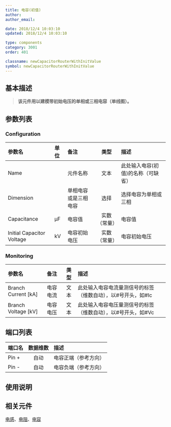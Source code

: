 ```yaml
---
title: 电容(初值)
author: 
author_email:

date: 2018/12/4 10:03:10
updated: 2018/12/4 10:03:10

type: components
category: 3001
order: 401

classname: newCapacitorRouterWithInitValue
symbol: newCapacitorRouterWithInitValue
---
```

## 基本描述

<!-- ![电容(初值)](./电阻.png) -->
> **该元件用以建模带初始电压的单相或三相电容（单线图）。**

## 参数列表
### Configuration
| 参数名 | 单位 | 备注 | 类型 | 描述 |
| :--- | :--- | :--- | :--: | :--- |
| Name |  | 元件名称 | 文本 | 此处输入电容(初值)的名称（可缺省） |
| Dimension |  | 单相电容或是三相电容 | 选择 | 选择电容为单相或三相 |
| Capacitance | μF | 电容值 | 实数（常量） | 电容值 |
| Initial Capacitor Voltage | kV | 电容初始电压 | 实数（常量）|电容初始电压 |

### Monitoring
| 参数名 | 备注 | 类型 | 描述 |
| :--- | :--- | :--: | :--- |
| Branch Current \[kA\] | 电容电流 | 文本 | 此处输入电容电流量测信号的标签（维数自动），以#号开头，如#Ic |
| Branch Voltage \[kV\] | 电容电压 | 文本 | 此处输入电容电压量测信号的标签（维数自动），以#号开头，如#Vc |


## 端口列表

| 端口名 | 数据维数 | 描述 |
| :--- | :--:  | :--- |
| Pin + | 自动 |电容正端（参考方向）|
| Pin - | 自动 |电容负端（参考方向）|

## 使用说明



## 相关元件

[电感](../Inductor/index.md)、[电阻](../Resistor/index.md)、[电容](../CapacitorWithoutInitValue/index.md)
